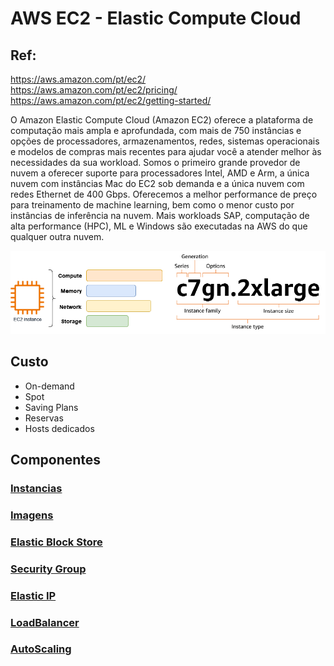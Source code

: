 # AWS EC2 - Elastic Compute Cloud


## Ref:
<https://aws.amazon.com/pt/ec2/>\
<https://aws.amazon.com/pt/ec2/pricing/>\
<https://aws.amazon.com/pt/ec2/getting-started/>


O Amazon Elastic Compute Cloud (Amazon EC2) oferece a plataforma de computação mais ampla e aprofundada, com mais de 750 instâncias e opções de processadores, armazenamentos, redes, sistemas operacionais e modelos de compras mais recentes para ajudar você a atender melhor às necessidades da sua workload. Somos o primeiro grande provedor de nuvem a oferecer suporte para processadores Intel, AMD e Arm, a única nuvem com instâncias Mac do EC2 sob demanda e a única nuvem com redes Ethernet de 400 Gbps. Oferecemos a melhor performance de preço para treinamento de machine learning, bem como o menor custo por instâncias de inferência na nuvem. Mais workloads SAP, computação de alta performance (HPC), ML e Windows são executadas na AWS do que qualquer outra nuvem.

![types](instance-types.png)

## Custo

- On-demand
- Spot
- Saving Plans
- Reservas
- Hosts dedicados

## Componentes


### [Instancias](instancia/README.md)

### [Imagens](imagens/README.md)

### [Elastic Block Store](ebs/README.md)

### [Security Group](sg/README.md)

### [Elastic IP](eip/README.md)

### [LoadBalancer](lb/README.md)

### [AutoScaling](as/README.md)